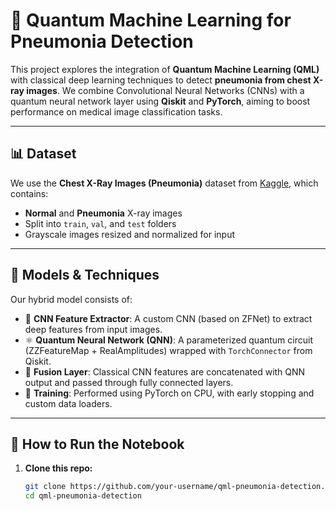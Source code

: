 # 🧠 Quantum Machine Learning for Pneumonia Detection

This project explores the integration of **Quantum Machine Learning (QML)** with classical deep learning techniques to detect **pneumonia from chest X-ray images**. We combine Convolutional Neural Networks (CNNs) with a quantum neural network layer using **Qiskit** and **PyTorch**, aiming to boost performance on medical image classification tasks.

---

## 📊 Dataset

We use the **Chest X-Ray Images (Pneumonia)** dataset from [Kaggle](https://www.kaggle.com/paultimothymooney/chest-xray-pneumonia), which contains:

- **Normal** and **Pneumonia** X-ray images
- Split into `train`, `val`, and `test` folders
- Grayscale images resized and normalized for input

---

## 🧠 Models & Techniques

Our hybrid model consists of:

- 🧱 **CNN Feature Extractor**: A custom CNN (based on ZFNet) to extract deep features from input images.
- ⚛️ **Quantum Neural Network (QNN)**: A parameterized quantum circuit (ZZFeatureMap + RealAmplitudes) wrapped with `TorchConnector` from Qiskit.
- 🔗 **Fusion Layer**: Classical CNN features are concatenated with QNN output and passed through fully connected layers.
- 🧪 **Training**: Performed using PyTorch on CPU, with early stopping and custom data loaders.

---

## 🚀 How to Run the Notebook

1. **Clone this repo:**

   ```bash
   git clone https://github.com/your-username/qml-pneumonia-detection.git
   cd qml-pneumonia-detection

